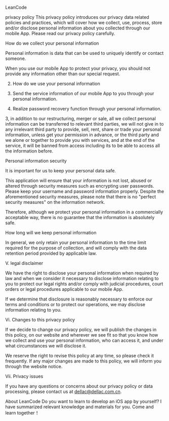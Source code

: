 LeanCode

privacy policy
This privacy policy introduces our privacy data related policies and practices, which will cover how we collect, use, process, store and/or disclose personal information about you collected through our mobile App. Please read our privacy policy carefully.

How do we collect your personal information

Personal information is data that can be used to uniquely identify or contact someone.

When you use our mobile App to protect your privacy, you should not provide any information other than our special request.

2. How do we use your personal information

1. Send the service information of our mobile App to you through your personal information.

2. Realize password recovery function through your personal information.

3, in addition to our restructuring, merger or sale, all we collect personal information can be transferred to relevant third parties, we will not give in to any irrelevant third party to provide, sell, rent, share or trade your personal information, unless get your permission in advance, or the third party and we alone or together to provide you with services, and at the end of the service, it will be banned from access including its to be able to access all the information before.

Personal information security

It is important for us to keep your personal data safe.

This application will ensure that your information is not lost, abused or altered through security measures such as encrypting user passwords. Please keep your username and password information properly. Despite the aforementioned security measures, please note that there is no "perfect security measures" on the information network.

Therefore, although we protect your personal information in a commercially acceptable way, there is no guarantee that the information is absolutely safe.

How long will we keep personal information

In general, we only retain your personal information to the time limit required for the purpose of collection, and will comply with the data retention period provided by applicable law.

V. legal disclaimer

We have the right to disclose your personal information when required by law and when we consider it necessary to disclose information relating to you to protect our legal rights and/or comply with judicial procedures, court orders or legal procedures applicable to our mobile App.

If we determine that disclosure is reasonably necessary to enforce our terms and conditions or to protect our operations, we may disclose information relating to you.

Vi. Changes to this privacy policy

If we decide to change our privacy policy, we will publish the changes in this policy, on our website and wherever we see fit so that you know how we collect and use your personal information, who can access it, and under what circumstances we will disclose it.

We reserve the right to revise this policy at any time, so please check it frequently. If any major changes are made to this policy, we will inform you through the website notice.

Vii. Privacy issues

If you have any questions or concerns about our privacy policy or data processing, please contact us at dellac@dellac.com.cn.


About LeanCode
Do you want to learn to develop an iOS app by yourself? I have summarized relevant knowledge and materials for you. Come and learn together！








